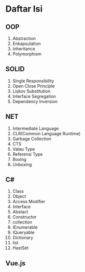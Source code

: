 # Daftar Isi

## OOP

1. Abstraction
2. Enkapsulation
3. Inheritance
4. Polymorphism

## SOLID

1. Single Responsibility
2. Open Close Principle
3. Liskov Substitution
4. Interface Segregation
5. Dependency Inversion

## NET

1. Intermediate Language
2. CLR(Common Language Runtime)
3. Garbage Collection
4. CTS
5. Valau Type
6. Referensi Type
7. Boxing
8. Unboxing

## C#

1. Class
2. Object
3. Access Modifier
4. Interface 
5. Abstact
6. Constructor
7. collection
8. IEnumerable
9. IQueryable
10. Dictionary
11. list 
12. HastSet

## Vue.js